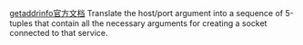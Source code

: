 [getaddrinfo官方文档](https://docs.python.org/zh-cn/3/library/socket.html#creating-sockets)
Translate the host/port argument into a sequence of 5-tuples that contain all the necessary arguments for creating a socket 
connected to that service. 
